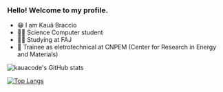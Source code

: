 ### Hello! Welcome to my profile. 



- 😁 I am Kauã Braccio
- 👨‍💻 Science Computer student
- 👨‍🎓 Studying at FAJ
- 🫡 Trainee as eletrotechnical at CNPEM (Center for Research in Energy and Materials)

![kauacode's GitHub stats](https://github-readme-stats.vercel.app/api?username=kauacode&show_icons=true&theme=material-palenight)

[![Top Langs](https://github-readme-stats.vercel.app/api/top-langs/?username=kauacode)](https://github.com/kauacode/github-readme-stats)

  
